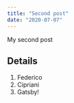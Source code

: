 ```yaml
---
title: "Second post"
date: "2020-07-07"
---
```


My second post

## Details

1. Federico
2. Cipriani
3. Gatsby!
